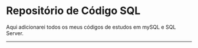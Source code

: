 # Repositório de Código SQL

Aqui adicionarei todos os meus códigos de estudos em mySQL e SQL Server.

---
